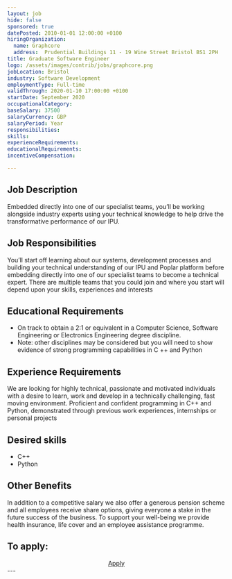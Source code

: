 ```yaml
---
layout: job
hide: false
sponsored: true
datePosted: 2010-01-01 12:00:00 +0100
hiringOrganization:
  name: Graphcore
  address:  Prudential Buildings 11 - 19 Wine Street Bristol BS1 2PH
title: Graduate Software Engineer
logo: /assets/images/contrib/jobs/graphcore.png
jobLocation: Bristol
industry: Software Development
employmentType: Full-time
validThrough: 2020-01-10 17:00:00 +0100
startDate: September 2020
occupationalCategory:
baseSalary: 37500
salaryCurrency: GBP
salaryPeriod: Year
responsibilities:
skills:
experienceRequirements:
educationalRequirements:
incentiveCompensation:

---
```


## Job Description
Embedded directly into one of our specialist teams, you’ll be working alongside industry experts using your technical knowledge to help drive the transformative performance of our IPU.

## Job Responsibilities
You’ll start off learning about our systems, development processes and building your technical understanding of our IPU and Poplar platform before embedding directly into one of our specialist teams to become a technical expert.
There are multiple teams that you could join and where you start will depend upon your skills, experiences and interests

## Educational Requirements
- On track to obtain a 2:1 or equivalent in a Computer Science, Software Engineering or Electronics Engineering degree discipline.
- Note: other disciplines may be considered but you will need to show evidence of strong programming capabilities in C ++ and Python

## Experience Requirements
We are looking for highly technical, passionate and motivated individuals with a desire to learn, work and develop in a technically challenging, fast moving environment.
Proficient and confident programming in C++ and Python, demonstrated through previous work experiences, internships or personal projects

## Desired skills
- C++
- Python

## Other Benefits
In addition to a competitive salary we also offer a generous pension scheme and all employees receive share options, giving everyone a stake in the future success of the business. To support your well-being we provide health insurance, life cover and an employee assistance programme.

## To apply:

<div class="to-apply" style="text-align: center">
  <a class="btn btn--dark" style="margin: 20px" href="https://boards.greenhouse.io/graphcore/jobs/4545690002">
    Apply
  </a>
</div>
---
